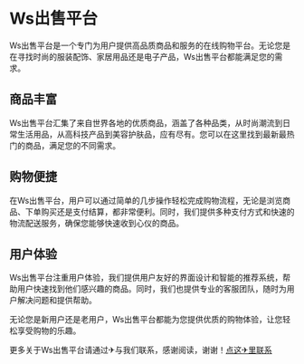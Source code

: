 # Ws出售平台

Ws出售平台是一个专门为用户提供高品质商品和服务的在线购物平台。无论您是在寻找时尚的服装配饰、家居用品还是电子产品，Ws出售平台都能满足您的需求。

## 商品丰富

Ws出售平台汇集了来自世界各地的优质商品，涵盖了各种品类，从时尚潮流到日常生活用品，从高科技产品到美容护肤品，应有尽有。您可以在这里找到最新最热门的商品，满足您的不同需求。

## 购物便捷

在Ws出售平台，用户可以通过简单的几步操作轻松完成购物流程，无论是浏览商品、下单购买还是支付结算，都非常便利。同时，我们提供多种支付方式和快速的物流配送服务，确保您能够快速收到心仪的商品。

## 用户体验

Ws出售平台注重用户体验，我们提供用户友好的界面设计和智能的推荐系统，帮助用户快速找到他们感兴趣的商品。同时，我们也提供专业的客服团队，随时为用户解决问题和提供帮助。

无论您是新用户还是老用户，Ws出售平台都能为您提供优质的购物体验，让您轻松享受购物的乐趣。

更多关于Ws出售平台请通过✈与我们联系，感谢阅读，谢谢！[点这✈里联系](https://ss.k02.cc)